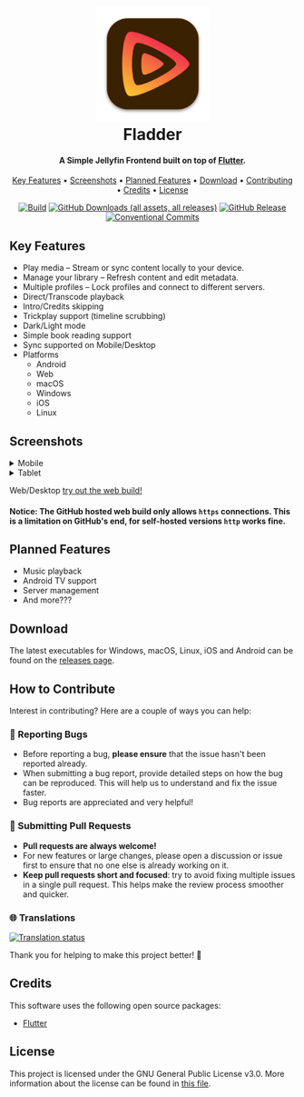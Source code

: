 
<h1 align="center">
  <br>
    <a href="https://github.com/DonutWare/Fladder"><img src="https://raw.githubusercontent.com/DonutWare/Fladder/refs/heads/develop/icons/production/fladder_macos_icon.png" alt="Fladder" width="200"></a>
  <br>
  Fladder
  <br>
</h1>

<h4 align="center">A Simple Jellyfin Frontend built on top of <a href="https://flutter.dev/" target="_blank">Flutter</a>.</h4>

<p align="center">
  <a href="#key-features">Key Features</a> •
  <a href="#screenshots">Screenshots</a> •
  <a href="#planned-features">Planned Features</a> •
  <a href="#download">Download</a> •
  <a href="#how-to-contribute">Contributing</a> •
  <a href="#credits">Credits</a> •
  <a href="#license">License</a>
</p>

<div align="center">
  
  [![Build](https://github.com/DonutWare/Fladder/actions/workflows/build.yml/badge.svg?branch=develop)](https://github.com/DonutWare/Fladder/actions/workflows/build.yml)
  [![GitHub Downloads (all assets, all releases)](https://img.shields.io/github/downloads/DonutWare/fladder/total)](https://github.com/DonutWare/Fladder/releases/latest)
  [![GitHub Release](https://img.shields.io/github/v/release/DonutWare/fladder?display_name=tag)](https://github.com/DonutWare/Fladder/releases/latest)
  [![Conventional Commits](https://img.shields.io/badge/Conventional%20Commits-1.0.0-%23FE5196?logo=conventionalcommits&logoColor=white)](https://conventionalcommits.org)
  
</div>



## Key Features

* Play media – Stream or sync content locally to your device.
* Manage your library – Refresh content and edit metadata.
* Multiple profiles – Lock profiles and connect to different servers.
* Direct/Transcode playback
* Intro/Credits skipping
* Trickplay support (timeline scrubbing)
* Dark/Light mode
* Simple book reading support
* Sync supported on Mobile/Desktop
* Platforms
  - Android
  - Web
  - macOS
  - Windows 
  - iOS 
  - Linux 
 
## Screenshots
<details close>
  <summary>Mobile</summary>
   <img src="https://github.com/DonutWare/Fladder/blob/develop/assets/marketing/screenshots/Mobile/Dashboard.png?raw=true" alt="Fladder" width="200">  
   <img src="https://github.com/DonutWare/Fladder/blob/develop/assets/marketing/screenshots/Mobile/Details_2.png?raw=true" alt="Fladder" width="200">  
   <img src="https://github.com/DonutWare/Fladder/blob/develop/assets/marketing/screenshots/Mobile/Favourites.png?raw=true" alt="Fladder" width="200">  
   <img src="https://github.com/DonutWare/Fladder/blob/develop/assets/marketing/screenshots/Mobile/Library.png?raw=true" alt="Fladder" width="200">  
   <img src="https://github.com/DonutWare/Fladder/blob/develop/assets/marketing/screenshots/Mobile/Resume_Tab.png?raw=true" alt="Fladder" width="200">  
   <img src="https://github.com/DonutWare/Fladder/blob/develop/assets/marketing/screenshots/Mobile/Sync.png?raw=true" alt="Fladder" width="200">  
   <img src="https://github.com/DonutWare/Fladder/blob/develop/assets/marketing/screenshots/Mobile/Player.png?raw=true" alt="Fladder" width="1280">  
</details>

<details close>
  <summary>Tablet</summary>
   <img src="https://github.com/DonutWare/Fladder/blob/develop/assets/marketing/screenshots/Tablet/Dashboard.png?raw=true" alt="Fladder" width="1280">  
   <img src="https://github.com/DonutWare/Fladder/blob/develop/assets/marketing/screenshots/Tablet/Details.png?raw=true" alt="Fladder" width="1280">  
   <img src="https://github.com/DonutWare/Fladder/blob/develop/assets/marketing/screenshots/Tablet/Settings.png?raw=true" alt="Fladder" width="1280">  
   <img src="https://github.com/DonutWare/Fladder/blob/develop/assets/marketing/screenshots/Tablet/Sync.png?raw=true" alt="Fladder" width="1280">    
</details>

Web/Desktop [try out the web build!](https://DonutWare.github.io/Fladder)
#### Notice: The GitHub hosted web build only allows `https` connections. This is a limitation on GitHub's end, for self-hosted versions `http` works fine. 

## Planned Features

* Music playback
* Android TV support
* Server management
* And more???

## Download

The latest executables for Windows, macOS, Linux, iOS and Android can be found on the [releases page](https://github.com/DonutWare/Fladder/releases).

<!-- ### Linux

An AUR package is available (thanks @tam1m). Install it using your favourite AUR helper.

Yay: `yay -S fladder-git`

Paru: `paru -S fladder-git`

### Play Store (Android)
The Android app is currently in testing, you can help by joining this group: https://groups.google.com/g/fladder

<a href='https://play.google.com/store/apps/details?id=nl.jknaapen.fladder&pcampaignid=pcampaignidMKT-Other-global-all-co-prtnr-py-PartBadge-Mar2515-1'><img alt='Get it on Google Play' src='https://play.google.com/intl/en_us/badges/static/images/badges/en_badge_web_generic.png' width=250/></a>
-->

<!-- 
### AltStore (iOS)
The iOS app can be installed through AltStore by adding this repo

<a href='https://shorturl.at/Pj7Z7'><img alt='Get it on AltStore' src='https://camo.githubusercontent.com/d09e24361b730206b40f7c3a5950a17ba3341e67c533e27c155ddb34f0440b44/68747470733a2f2f692e696d6775722e636f6d2f343671684541762e706e67' width=250/></a> -->

## How to Contribute
Interest in contributing? Here are a couple of ways you can help:

### 🐛 Reporting Bugs
- Before reporting a bug, **please ensure** that the issue hasn't been reported already.
- When submitting a bug report, provide detailed steps on how the bug can be reproduced. This will help us to understand and fix the issue faster.
- Bug reports are appreciated and very helpful!

### 🚀 Submitting Pull Requests
- **Pull requests are always welcome!** 
- For new features or large changes, please open a discussion or issue first to ensure that no one else is already working on it.
- **Keep pull requests short and focused**: try to avoid fixing multiple issues in a single pull request. This helps make the review process smoother and quicker.

### 🌐 Translations 
<a href="https://hosted.weblate.org/engage/fladder/">
<img src="https://hosted.weblate.org/widget/fladder/fladder/multi-auto.svg" alt="Translation status" />
</a>

Thank you for helping to make this project better! 🙌


## Credits

This software uses the following open source packages:
- [Flutter](https://flutter.dev/)

## License

This project is licensed under the GNU General Public License v3.0. More information about the license can be found in [this file](https://github.com/DonutWare/Fladder/blob/develop/LICENSE).


